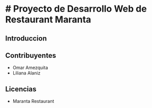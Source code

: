 # # Proyecto de Desarrollo Web de Restaurant Maranta

## Introduccion

## Contribuyentes
* Omar Amezquita
* Liliana Alaniz

## Licencias

* Maranta Restaurant

